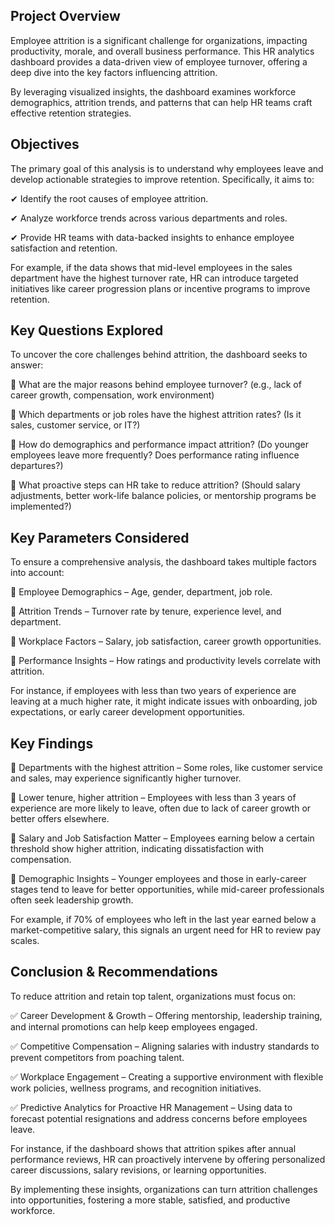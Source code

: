 ## Project Overview
Employee attrition is a significant challenge for organizations, impacting productivity, morale, and overall business performance. This HR analytics dashboard provides a data-driven view of employee turnover, offering a deep dive into the key factors influencing attrition.

By leveraging visualized insights, the dashboard examines workforce demographics, attrition trends, and patterns that can help HR teams craft effective retention strategies.

## Objectives

The primary goal of this analysis is to understand why employees leave and develop actionable strategies to improve retention. Specifically, it aims to:

✔ Identify the root causes of employee attrition.

✔ Analyze workforce trends across various departments and roles.

✔ Provide HR teams with data-backed insights to enhance employee satisfaction and retention.

For example, if the data shows that mid-level employees in the sales department have the highest turnover rate, HR can introduce targeted initiatives like career progression plans or incentive programs to improve retention.

## Key Questions Explored
To uncover the core challenges behind attrition, the dashboard seeks to answer:

🔹 What are the major reasons behind employee turnover? (e.g., lack of career growth, compensation, work environment)

🔹 Which departments or job roles have the highest attrition rates? (Is it sales, customer service, or IT?)

🔹 How do demographics and performance impact attrition? (Do younger employees leave more frequently? Does performance rating influence departures?)

🔹 What proactive steps can HR take to reduce attrition? (Should salary adjustments, better work-life balance policies, or mentorship programs be implemented?)

## Key Parameters Considered
To ensure a comprehensive analysis, the dashboard takes multiple factors into account:

📌 Employee Demographics – Age, gender, department, job role.

📌 Attrition Trends – Turnover rate by tenure, experience level, and department.

📌 Workplace Factors – Salary, job satisfaction, career growth opportunities.

📌 Performance Insights – How ratings and productivity levels correlate with attrition.

For instance, if employees with less than two years of experience are leaving at a much higher rate, it might indicate issues with onboarding, job expectations, or early career development opportunities.

## Key Findings
🔹 Departments with the highest attrition – Some roles, like customer service and sales, may experience significantly higher turnover.

🔹 Lower tenure, higher attrition – Employees with less than 3 years of experience are more likely to leave, often due to lack of career growth or better offers elsewhere.

🔹 Salary and Job Satisfaction Matter – Employees earning below a certain threshold show higher attrition, indicating dissatisfaction with compensation.

🔹 Demographic Insights – Younger employees and those in early-career stages tend to leave for better opportunities, while mid-career professionals often seek leadership growth.

For example, if 70% of employees who left in the last year earned below a market-competitive salary, this signals an urgent need for HR to review pay scales.

## Conclusion & Recommendations

To reduce attrition and retain top talent, organizations must focus on:

✅ Career Development & Growth – Offering mentorship, leadership training, and internal promotions can help keep employees engaged.

✅ Competitive Compensation – Aligning salaries with industry standards to prevent competitors from poaching talent.

✅ Workplace Engagement – Creating a supportive environment with flexible work policies, wellness programs, and recognition initiatives.

✅ Predictive Analytics for Proactive HR Management – Using data to forecast potential resignations and address concerns before employees leave.


For instance, if the dashboard shows that attrition spikes after annual performance reviews, HR can proactively intervene by offering personalized career discussions, salary revisions, or learning opportunities.

By implementing these insights, organizations can turn attrition challenges into opportunities, fostering a more stable, satisfied, and productive workforce.

